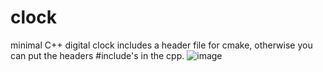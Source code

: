 # clock
minimal C++ digital clock
includes a header file for cmake, otherwise you can put the headers #include's in the cpp.
![image](https://user-images.githubusercontent.com/10094886/224523029-017b5946-799b-449f-aeac-e005c817d473.png)
